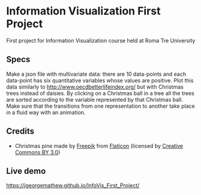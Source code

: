 # Information Visualization First Project
First project for Information Visualization course held at Roma Tre University

## Specs
Make a json file with multivariate data: there are 10 data-points and each data-point has six quantitative variables whose values are positive. Plot this data similarly to http://www.oecdbetterlifeindex.org/ but with Christmas trees instead of daisies. By clicking on a Christmas ball in a tree all the trees are sorted according to the variable represented by that Christmas ball. Make sure that the transitions from one representation to another take place in a fluid way with an animation.

## Credits
- Christmas pine made by [Freepik](https://www.freepik.com/) from [Flaticon](https://www.flaticon.com) (licensed by [Creative Commons BY 3.0](http://creativecommons.org/licenses/by/3.0/))

## Live demo
https://jgeorgemathew.github.io/InfoVis_First_Project/
